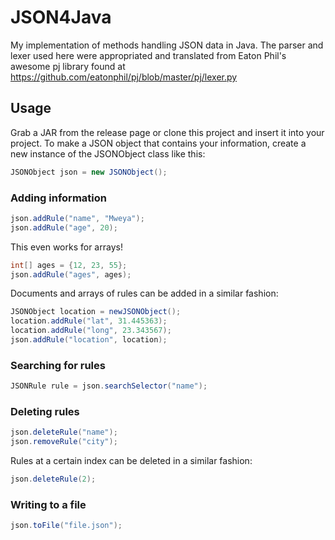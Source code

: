 # JSON4Java
My implementation of methods handling JSON data in Java. The parser and lexer used here were appropriated and translated from Eaton Phil's awesome pj library found at https://github.com/eatonphil/pj/blob/master/pj/lexer.py

## Usage
Grab a JAR from the release page or clone this project and insert it into
your project. To make a JSON object that contains your information, 
create a new instance of the JSONObject class like this:

```java
JSONObject json = new JSONObject();
```
### Adding information
```java
json.addRule("name", "Mweya");
json.addRule("age", 20);
```
This even works for arrays!
```java
int[] ages = {12, 23, 55};
json.addRule("ages", ages);
```
Documents and arrays of rules can be added in a similar fashion:
```java
JSONObject location = newJSONObject();
location.addRule("lat", 31.445363);
location.addRule("long", 23.343567);
json.addRule("location", location);
```
### Searching for rules
```java
JSONRule rule = json.searchSelector("name");
```
### Deleting rules
```java
json.deleteRule("name");
json.removeRule("city");
```
Rules at a certain index can be deleted in a similar fashion:
```java
json.deleteRule(2);
```
### Writing to a file
```java
json.toFile("file.json");
```
